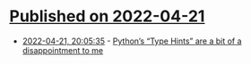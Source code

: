 # [Published on 2022-04-21](index.md)

* [2022-04-21, 20:05:35](https://news.ycombinator.com/item?id=31114554) - [Python’s “Type Hints” are a bit of a disappointment to me](https://www.uninformativ.de/blog/postings/2022-04-21/0/POSTING-en.html)
